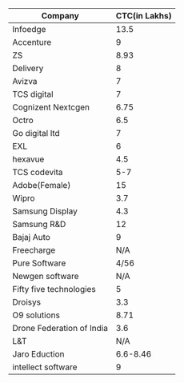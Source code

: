| Company                   | CTC(in Lakhs) |
|---------------------------|---------------|
| Infoedge                  | 13.5          |
| Accenture                 | 9             |
| ZS                        | 8.93          |
| Delivery                  | 8             |
| Avizva                    | 7             |
| TCS digital               | 7             |
| Cognizent Nextcgen        | 6.75          |
| Octro                     | 6.5           |
| Go digital ltd            | 7             |
| EXL                       | 6             |
| hexavue                   | 4.5           |
| TCS codevita              | 5-7           |
| Adobe(Female)             | 15            |
| Wipro                     | 3.7           |
| Samsung Display           | 4.3           |
| Samsung R&D               | 12            |
| Bajaj Auto                | 9             |
| Freecharge                | N/A           |
| Pure Software             | 4/56          |
| Newgen software           | N/A           |
| Fifty five technologies   | 5             |
| Droisys                   | 3.3           |
| O9 solutions              | 8.71          |
| Drone Federation of India | 3.6           |
| L&T                       | N/A           |
| Jaro Eduction             | 6.6-8.46      |
| intellect software        | 9             |
